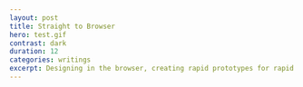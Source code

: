 ```yaml
---
layout: post
title: Straight to Browser
hero: test.gif
contrast: dark
duration: 12
categories: writings
excerpt: Designing in the browser, creating rapid prototypes for rapid development.
---
```


